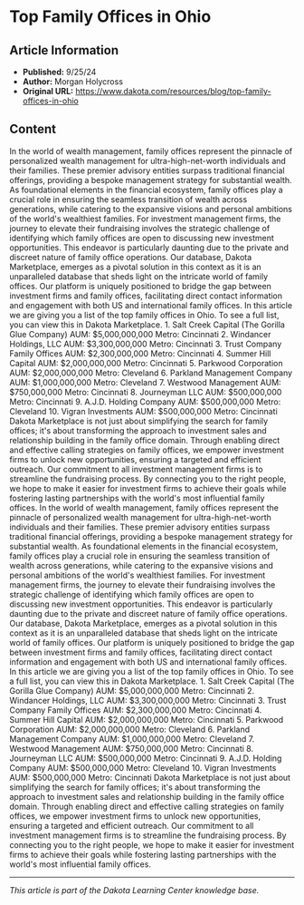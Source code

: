 # Top Family Offices in Ohio

## Article Information
- **Published:** 9/25/24
- **Author:** Morgan Holycross
- **Original URL:** https://www.dakota.com/resources/blog/top-family-offices-in-ohio

## Content

In the world of wealth management, family offices represent the pinnacle of personalized wealth management for ultra-high-net-worth individuals and their families. These premier advisory entities surpass traditional financial offerings, providing a bespoke management strategy for substantial wealth. As foundational elements in the financial ecosystem, family offices play a crucial role in ensuring the seamless transition of wealth across generations, while catering to the expansive visions and personal ambitions of the world's wealthiest families. For investment management firms, the journey to elevate their fundraising involves the strategic challenge of identifying which family offices are open to discussing new investment opportunities. This endeavor is particularly daunting due to the private and discreet nature of family office operations. Our database, Dakota Marketplace, emerges as a pivotal solution in this context as it is an unparalleled database that sheds light on the intricate world of family offices. Our platform is uniquely positioned to bridge the gap between investment firms and family offices, facilitating direct contact information and engagement with both US and international family offices. In this article we are giving you a list of the top family offices in Ohio. To see a full list, you can view this in Dakota Marketplace. 1. Salt Creek Capital (The Gorilla Glue Company) AUM: $5,000,000,000 Metro: Cincinnati 2. Windancer Holdings, LLC AUM: $3,300,000,000 Metro: Cincinnati 3. Trust Company Family Offices AUM: $2,300,000,000 Metro: Cincinnati 4. Summer Hill Capital AUM: $2,000,000,000 Metro: Cincinnati 5. Parkwood Corporation AUM: $2,000,000,000 Metro: Cleveland 6. Parkland Management Company AUM: $1,000,000,000 Metro: Cleveland 7. Westwood Management AUM: $750,000,000 Metro: Cincinnati 8. Journeyman LLC AUM: $500,000,000 Metro: Cincinnati 9. A.J.D. Holding Company AUM: $500,000,000 Metro: Cleveland 10. Vigran Investments AUM: $500,000,000 Metro: Cincinnati Dakota Marketplace is not just about simplifying the search for family offices; it's about transforming the approach to investment sales and relationship building in the family office domain. Through enabling direct and effective calling strategies on family offices, we empower investment firms to unlock new opportunities, ensuring a targeted and efficient outreach. Our commitment to all investment management firms is to streamline the fundraising process. By connecting you to the right people, we hope to make it easier for investment firms to achieve their goals while fostering lasting partnerships with the world's most influential family offices. In the world of wealth management, family offices represent the pinnacle of personalized wealth management for ultra-high-net-worth individuals and their families. These premier advisory entities surpass traditional financial offerings, providing a bespoke management strategy for substantial wealth. As foundational elements in the financial ecosystem, family offices play a crucial role in ensuring the seamless transition of wealth across generations, while catering to the expansive visions and personal ambitions of the world's wealthiest families. For investment management firms, the journey to elevate their fundraising involves the strategic challenge of identifying which family offices are open to discussing new investment opportunities. This endeavor is particularly daunting due to the private and discreet nature of family office operations. Our database, Dakota Marketplace, emerges as a pivotal solution in this context as it is an unparalleled database that sheds light on the intricate world of family offices. Our platform is uniquely positioned to bridge the gap between investment firms and family offices, facilitating direct contact information and engagement with both US and international family offices. In this article we are giving you a list of the top family offices in Ohio. To see a full list, you can view this in Dakota Marketplace. 1. Salt Creek Capital (The Gorilla Glue Company) AUM: $5,000,000,000 Metro: Cincinnati 2. Windancer Holdings, LLC AUM: $3,300,000,000 Metro: Cincinnati 3. Trust Company Family Offices AUM: $2,300,000,000 Metro: Cincinnati 4. Summer Hill Capital AUM: $2,000,000,000 Metro: Cincinnati 5. Parkwood Corporation AUM: $2,000,000,000 Metro: Cleveland 6. Parkland Management Company AUM: $1,000,000,000 Metro: Cleveland 7. Westwood Management AUM: $750,000,000 Metro: Cincinnati 8. Journeyman LLC AUM: $500,000,000 Metro: Cincinnati 9. A.J.D. Holding Company AUM: $500,000,000 Metro: Cleveland 10. Vigran Investments AUM: $500,000,000 Metro: Cincinnati Dakota Marketplace is not just about simplifying the search for family offices; it's about transforming the approach to investment sales and relationship building in the family office domain. Through enabling direct and effective calling strategies on family offices, we empower investment firms to unlock new opportunities, ensuring a targeted and efficient outreach. Our commitment to all investment management firms is to streamline the fundraising process. By connecting you to the right people, we hope to make it easier for investment firms to achieve their goals while fostering lasting partnerships with the world's most influential family offices.

---

*This article is part of the Dakota Learning Center knowledge base.*